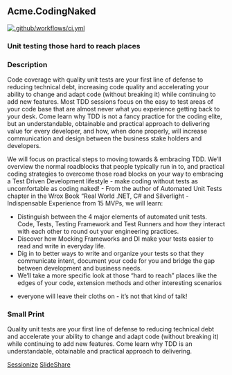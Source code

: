## Acme.CodingNaked

[![.github/workflows/ci.yml](https://github.com/calebjenkins/Acme.CodingNaked/actions/workflows/ci.yml/badge.svg)](https://github.com/calebjenkins/Acme.CodingNaked/actions/workflows/ci.yml)

### Unit testing those hard to reach places

### Description
Code coverage with quality unit tests are your first line of defense to reducing technical debt, increasing code quality and accelerating your ability to change and adapt code (without breaking it) while continuing to add new features. Most TDD sessions focus on the easy to test areas of your code base that are almost never what you experience getting back to your desk. Come learn why TDD is not a fancy practice for the coding elite, but an understandable, obtainable and practical approach to delivering value for every developer, and how, when done properly, will increase communication and design between the business stake holders and developers.

We will focus on practical steps to moving towards & embracing TDD. We’ll overview the normal roadblocks that people typically run in to, and practical coding strategies to overcome those road blocks on your way to embracing a Test Driven Development lifestyle - make coding without tests as uncomfortable as coding naked! - From the author of Automated Unit Tests chapter in the Wrox Book “Real World .NET, C# and Silverlight - Indispensable Experience from 15 MVPs, we will learn: 
- Distinguish between the 4 major elements of automated unit tests. Code, Tests, Testing Framework and Test Runners and how they interact with each other to round out your engineering practices.
- Discover how Mocking Frameworks and DI make your tests easier to read and write in everyday life.
- Dig in to better ways to write and organize your tests so that they communicate intent, document your code for you and bridge the gap between development and business needs.
- We’ll take a more specific look at those “hard to reach” places like the edges of your code, extension methods and other interesting scenarios

* everyone will leave their cloths on - it’s not that kind of talk!

### Small Print
Quality unit tests are your first line of defense to reducing technical debt and accelerate your ability to change and adapt code (without breaking it) while continuing to add new features. Come learn why TDD is an understandable, obtainable and practical approach to delivering.

[Sessionize](https://sessionize.com/s/calebjenkins/coding_naked__unit_testing_those_ha/18992)
[SlideShare](https://www.slideshare.net/calebjenkins/coding-naked)
